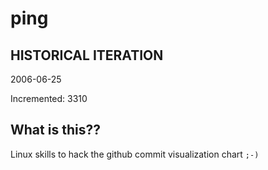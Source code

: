 # ping

## HISTORICAL ITERATION
2006-06-25

Incremented: 3310

## What is this?? 
Linux skills to hack the github commit visualization chart `;-)`
